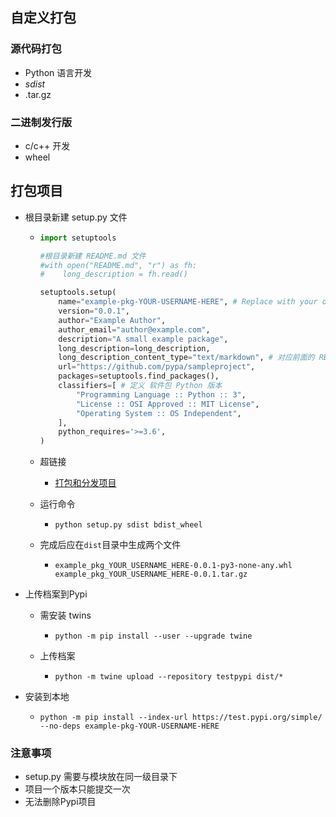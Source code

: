 ## 自定义打包

### 源代码打包

- Python 语言开发
- *sdist*
- .tar.gz

### 二进制发行版

- c/c++ 开发
- wheel

## 打包项目

- 根目录新建 setup.py 文件

  - ```python
    import setuptools
    
    #根目录新建 README.md 文件
    #with open("README.md", "r") as fh:
    #    long_description = fh.read()
    
    setuptools.setup(
        name="example-pkg-YOUR-USERNAME-HERE", # Replace with your own username
        version="0.0.1",
        author="Example Author",
        author_email="author@example.com",
        description="A small example package",
        long_description=long_description,
        long_description_content_type="text/markdown", # 对应前面的 README.md
        url="https://github.com/pypa/sampleproject",
        packages=setuptools.find_packages(),
        classifiers=[ # 定义 软件包 Python 版本
            "Programming Language :: Python :: 3",
            "License :: OSI Approved :: MIT License",
            "Operating System :: OS Independent",
        ],
        python_requires='>=3.6',
    )
    ```

  - 超链接

    -  [打包和分发项目](https://packaging.python.org/guides/distributing-packages-using-setuptools/)

  - 运行命令
    - ```
      python setup.py sdist bdist_wheel
      ```

  - 完成后应在`dist`目录中生成两个文件

    - ```shell
      example_pkg_YOUR_USERNAME_HERE-0.0.1-py3-none-any.whl
      example_pkg_YOUR_USERNAME_HERE-0.0.1.tar.gz
      ```

- 上传档案到Pypi

  - 需安装 twins

    - ```
      python -m pip install --user --upgrade twine
      ```

  - 上传档案

    - ```
      python -m twine upload --repository testpypi dist/*
      ```

- 安装到本地

  - ```
    python -m pip install --index-url https://test.pypi.org/simple/ --no-deps example-pkg-YOUR-USERNAME-HERE
    ```

### 注意事项

- setup.py 需要与模块放在同一级目录下 
- 项目一个版本只能提交一次
- 无法删除Pypi项目

